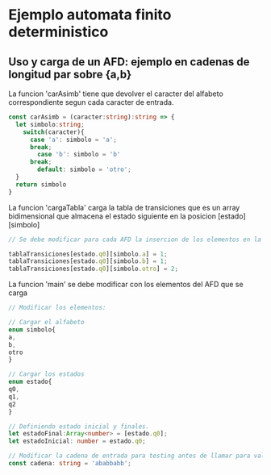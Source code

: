 
# Ejemplo automata finito deterministico

## Uso y carga de un AFD: ejemplo en cadenas de longitud par sobre {a,b}

La funcion 'carAsimb' tiene que devolver el caracter del alfabeto correspondiente segun cada caracter de entrada.
```typescript
const carAsimb = (caracter:string):string => {
  let simbolo:string;
    switch(caracter){
      case 'a': simbolo = 'a';
      break;
        case 'b': simbolo = 'b'
      break;
        default: simbolo = 'otro';
  }
  return simbolo
}
```

La funcion 'cargaTabla' carga la tabla de transiciones que es un array bidimensional que almacena el estado siguiente en la posicion [estado][simbolo]
  ```typescript
// Se debe modificar para cada AFD la insercion de los elementos en la tabla:

tablaTransiciones[estado.q0][simbolo.a] = 1;
tablaTransiciones[estado.q0][simbolo.b] = 1;
tablaTransiciones[estado.q0][simbolo.otro] = 2;
```

La funcion 'main' se debe modificar con los elementos del AFD que se carga
  ```typescript
  // Modificar los elementos:

// Cargar el alfabeto
 enum simbolo{
  a,
  b,
  otro
}

// Cargar los estados
enum estado{
  q0,
  q1,
  q2
}

// Definiendo estado inicial y finales.
let estadoFinal:Array<number> = [estado.q0];
let estadoInicial: number = estado.q0;

// Modificar la cadena de entrada para testing antes de llamar para validarla.
const cadena: string = 'ababbabb';
```